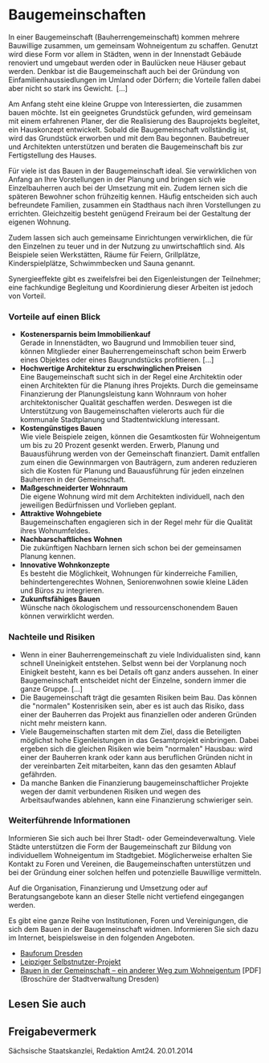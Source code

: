 # Baugemeinschaften

In einer Baugemeinschaft (Bauherrengemeinschaft) kommen mehrere Bauwillige zusammen, um gemeinsam Wohneigentum zu schaffen. Genutzt wird diese Form vor allem in Städten, wenn in der Innenstadt Gebäude renoviert und umgebaut werden oder in Baulücken neue Häuser gebaut werden. Denkbar ist die Baugemeinschaft auch bei der Gründung von Einfamilienhaussiedlungen im Umland oder Dörfern; die Vorteile fallen dabei aber nicht so stark ins Gewicht. [...]

Am Anfang steht eine kleine Gruppe von Interessierten, die zusammen bauen möchte. Ist ein geeignetes Grundstück gefunden, wird gemeinsam mit einem erfahrenen Planer, der die Realisierung des Bauprojekts begleitet, ein Hauskonzept entwickelt. Sobald die Baugemeinschaft vollständig ist, wird das Grundstück erworben und mit dem Bau begonnen. Baubetreuer und Architekten unterstützen und beraten die Baugemeinschaft bis zur Fertigstellung des Hauses.

Für viele ist das Bauen in der Baugemeinschaft ideal. Sie verwirklichen von Anfang an Ihre Vorstellungen in der Planung und bringen sich wie Einzelbauherren auch bei der Umsetzung mit ein. Zudem lernen sich die späteren Bewohner schon frühzeitig kennen. Häufig entscheiden sich auch befreundete Familien, zusammen ein Stadthaus nach ihren Vorstellungen zu errichten. Gleichzeitig besteht genügend Freiraum bei der Gestaltung der eigenen Wohnung.

Zudem lassen sich auch gemeinsame Einrichtungen verwirklichen, die für den Einzelnen zu teuer und in der Nutzung zu unwirtschaftlich sind. Als Beispiele seien Werkstätten, Räume für Feiern, Grillplätze, Kinderspielplätze, Schwimmbecken und Sauna genannt.

Synergieeffekte gibt es zweifelsfrei bei den Eigenleistungen der Teilnehmer; eine fachkundige Begleitung und Koordinierung dieser Arbeiten ist jedoch von Vorteil.

### Vorteile auf einen Blick

* **Kostenersparnis beim Immobilienkauf**  
  Gerade in Innenstädten, wo Baugrund und Immobilien teuer sind, können Mitglieder einer Bauherrengemeinschaft schon beim Erwerb eines Objektes oder eines Baugrundstücks profitieren. [...]
* **Hochwertige Architektur zu erschwinglichen Preisen**  
   Eine Baugemeinschaft sucht sich in der Regel eine Architektin oder einen Architekten für die Planung ihres Projekts. Durch die gemeinsame Finanzierung der Planungsleistung kann Wohnraum von hoher architektonischer Qualität geschaffen werden. Deswegen ist die Unterstützung von Baugemeinschaften vielerorts auch für die kommunale Stadtplanung und Stadtentwicklung interessant.
* **Kostengünstiges Bauen**  
   Wie viele Beispiele zeigen, können die Gesamtkosten für Wohneigentum um bis zu 20 Prozent gesenkt werden. Erwerb, Planung und Bauausführung werden von der Gemeinschaft finanziert. Damit entfallen zum einen die Gewinnmargen von Bauträgern, zum anderen reduzieren sich die Kosten für Planung und Bauausführung für jeden einzelnen Bauherren in der Gemeinschaft.
* **Maßgeschneiderter Wohnraum**  
   Die eigene Wohnung wird mit dem Architekten individuell, nach den jeweiligen Bedürfnissen und Vorlieben geplant.
* **Attraktive Wohngebiete**  
   Baugemeinschaften engagieren sich in der Regel mehr für die Qualität ihres Wohnumfeldes.
* **Nachbarschaftliches Wohnen**  
   Die zukünftigen Nachbarn lernen sich schon bei der gemeinsamen Planung kennen.
* **Innovative Wohnkonzepte**  
   Es besteht die Möglichkeit, Wohnungen für kinderreiche Familien, behindertengerechtes Wohnen, Seniorenwohnen sowie kleine Läden und Büros zu integrieren.
* **Zukunftsfähiges Bauen**  
   Wünsche nach ökologischem und ressourcenschonendem Bauen können verwirklicht werden.

### Nachteile und Risiken

* Wenn in einer Bauherrengemeinschaft zu viele Individualisten sind, kann schnell Uneinigkeit entstehen. Selbst wenn bei der Vorplanung noch Einigkeit besteht, kann es bei Details oft ganz anders aussehen. In einer Baugemeinschaft entscheidet nicht der Einzelne, sondern immer die ganze Gruppe. [...]
* Die Baugemeinschaft trägt die gesamten Risiken beim Bau. Das können die "normalen" Kostenrisiken sein, aber es ist auch das Risiko, dass einer der Bauherren das Projekt aus finanziellen oder anderen Gründen nicht mehr meistern kann.
* Viele Baugemeinschaften starten mit dem Ziel, dass die Beteiligten möglichst hohe Eigenleistungen in das Gesamtprojekt einbringen. Dabei ergeben sich die gleichen Risiken wie beim "normalen" Hausbau: wird einer der Bauherren krank oder kann aus beruflichen Gründen nicht in der vereinbarten Zeit mitarbeiten, kann das den gesamten Ablauf gefährden.
* Da manche Banken die Finanzierung baugemeinschaftlicher Projekte wegen der damit verbundenen Risiken und wegen des Arbeitsaufwandes ablehnen, kann eine Finanzierung schwieriger sein.

### Weiterführende Informationen

Informieren Sie sich auch bei Ihrer Stadt- oder Gemeindeverwaltung. Viele Städte unterstützen die Form der Baugemeinschaft zur Bildung von individuellem Wohneigentum im Stadtgebiet. Möglicherweise erhalten Sie Kontakt zu Foren und Vereinen, die Baugemeinschaften unterstützen und bei der Gründung einer solchen helfen und potenzielle Bauwillige vermitteln.

Auf die Organisation, Finanzierung und Umsetzung oder auf Beratungsangebote kann an dieser Stelle nicht vertiefend eingegangen werden.

Es gibt eine ganze Reihe von Institutionen, Foren und Vereinigungen, die sich dem Bauen in der Baugemeinschaft widmen. Informieren Sie sich dazu im Internet, beispielsweise in den folgenden Angeboten.

* [Bauforum Dresden](http://www.bauforum-dresden.de/ "bauforum dresden e. V. ")
* [Leipziger Selbstnutzer-Projekt](http://www.selbstnutzer.de)
* [Bauen in der Gemeinschaft – ein anderer Weg zum Wohneigentum](http://www.dresden.de/de/stadtraum/planen/stadtentwicklung/publikationen.php "Stadt Dresden: Faltblatt \"Bauen in der Gemeinschaft\"") [PDF]  
   (Broschüre der Stadtverwaltung Dresden)

## Lesen Sie auch

## Freigabevermerk

Sächsische Staatskanzlei, Redaktion Amt24. 20.01.2014
